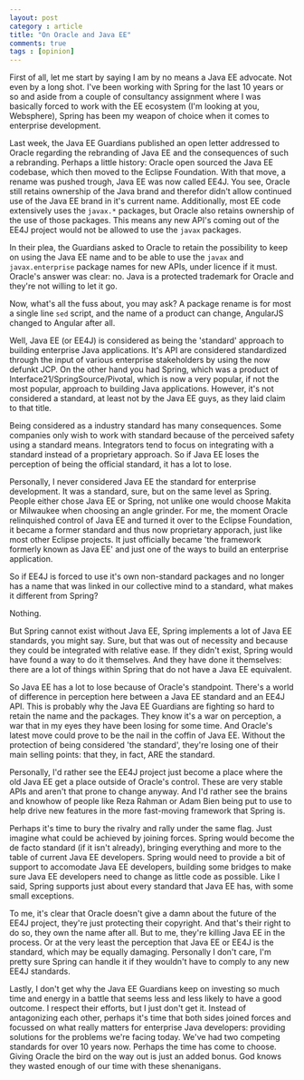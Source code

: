 ```yaml
---
layout: post
category : article
title: "On Oracle and Java EE"
comments: true
tags : [opinion]
---
```


First of all, let me start by saying I am by no means a Java EE advocate. Not even by a long shot. I've been working with Spring for the last 10 years or so and aside from a couple of consultancy assignment where I was basically forced to work with the EE ecosystem (I'm looking at you, Websphere), Spring has been my weapon of choice when it comes to enterprise development.

Last week, the Java EE Guardians published an open letter addressed to Oracle regarding the rebranding of Java EE and the consequences of such a rebranding. Perhaps a little history: Oracle open sourced the Java EE codebase, which then moved to the Eclipse Foundation. With that move, a rename was pushed trough, Java EE was now called EE4J. You see, Oracle still retains ownership of the Java brand and therefor didn't allow continued use of the Java EE brand in it's current name. Additionally, most EE code extensively uses the `javax.*` packages, but Oracle also retains ownership of the use of those packages. This means any new API's coming out of the EE4J project would not be allowed to use the `javax` packages. 

In their plea, the Guardians asked to Oracle to retain the possibility to keep on using the Java EE name and to be able to use the `javax` and `javax.enterprise` package names for new APIs, under licence if it must. Oracle's answer was clear: no. Java is a protected trademark for Oracle and they're not willing to let it go. 

Now, what's all the fuss about, you may ask? A package rename is for most a single line `sed` script, and the name of a product can change, AngularJS changed to Angular after all.

Well, Java EE (or EE4J) is considered as being the 'standard' approach to building enterprise Java applications. It's API are considered standardized through the input of various enterprise stakeholders by using the now defunkt JCP. On the other hand you had Spring, which was a product of Interface21/SpringSource/Pivotal, which is now a very popular, if not the most popular, approach to building Java applications. However, it's not considered a standard, at least not by the Java EE guys, as they laid claim to that title. 

Being considered as a industry standard has many consequences. Some companies only wish to work with standard because of the perceived safety using a standard means. Integrators tend to focus on integrating with a standard instead of a proprietary approach. So if Java EE loses the perception of being the official standard, it has a lot to lose. 

Personally, I never considered Java EE the standard for enterprise development. It was a standard, sure, but on the same level as Spring. People either chose Java EE or Spring, not unlike one would choose Makita or Milwaukee when choosing an angle grinder. For me, the moment Oracle relinquished control of Java EE and turned it over to the Eclipse Foundation, it became a former standard and thus now proprietary apporach, just like most other Eclipse projects. It just officially became 'the framework formerly known as Java EE' and just one of the ways to build an enterprise application.

So if EE4J is forced to use it's own non-standard packages and no longer has a name that was linked in our collective mind to a standard, what makes it different from Spring?

Nothing.

But Spring cannot exist without Java EE, Spring implements a lot of Java EE standards, you might say. Sure, but that was out of necessity and because they could be integrated with relative ease. If they didn't exist, Spring would have found a way to do it themselves. And they have done it themselves: there are a lot of things within Spring that do not have a Java EE equivalent.

So Java EE has a lot to lose because of Oracle's standpoint. There's a world of difference in perception here between a Java EE standard and an EE4J API. This is probably why the Java EE Guardians are fighting so hard to retain the name and the packages. They know it's a war on perception, a war that in my eyes they have been losing for some time. And Oracle's latest move could prove to be the nail in the coffin of Java EE. Without the protection of being considered 'the standard', they're losing one of their main selling points: that they, in fact, ARE the standard. 

Personally, I'd rather see the EE4J project just become a place where the old Java EE get a place outside of Oracle's control. These are very stable APIs and aren't that prone to change anyway. And I'd rather see the brains and knowhow of people like Reza Rahman or Adam Bien being put to use to help drive new features in the more fast-moving framework that Spring is. 

Perhaps it's time to bury the rivalry and rally under the same flag. Just imagine what could be achieved by joining forces. Spring would become the de facto standard (if it isn't already), bringing everything and more to the table of current Java EE developers. Spring would need to provide a bit of support to accomodate Java EE developers, building some bridges to make sure Java EE developers need to change as little code as possible. Like I said, Spring supports just about every standard that Java EE has, with some small exceptions. 

To me, it's clear that Oracle doesn't give a damn about the future of the EE4J project, they're just protecting their copyright. And that's their right to do so, they own the name after all. But to me, they're killing Java EE in the process. Or at the very least the perception that Java EE or EE4J is the standard, which may be equally damaging. Personally I don't care, I'm pretty sure Spring can handle it if they wouldn't have to comply to any new EE4J standards.

Lastly, I don't get why the Java EE Guardians keep on investing so much time and energy in a battle that seems less and less likely to have a good outcome. I respect their efforts, but I just don't get it. Instead of antagonizing each other, perhaps it's time that both sides joined forces and focussed on what really matters for enterprise Java developers: providing solutions for the problems we're facing today. We've had two competing standards for over 10 years now. Perhaps the time has come to choose. Giving Oracle the bird on the way out is just an added bonus. God knows they wasted enough of our time with these shenanigans.

